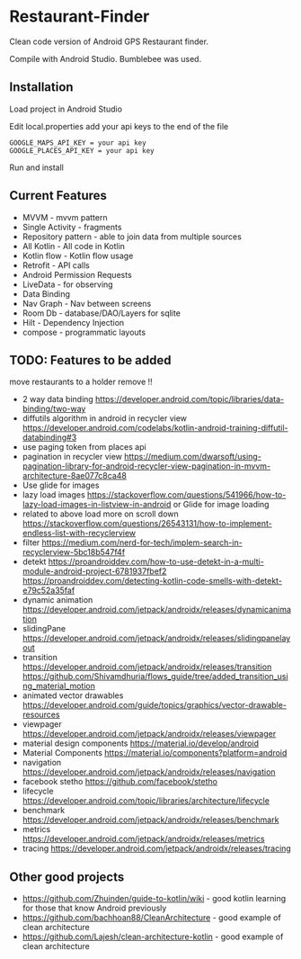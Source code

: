 # Restaurant-Finder
Clean code version of Android GPS Restaurant finder.

Compile with Android Studio.  Bumblebee was used.

## Installation
Load project in Android Studio

Edit local.properties add your api keys to the end of the file

```
GOOGLE_MAPS_API_KEY = your api key
GOOGLE_PLACES_API_KEY = your api key
```

Run and install

## Current Features

* MVVM - mvvm pattern
* Single Activity - fragments
* Repository pattern - able to join data from multiple sources
* All Kotlin - All code in Kotlin
* Kotlin flow - Kotlin flow usage
* Retrofit - API calls
* Android Permission Requests
* LiveData - for observing
* Data Binding
* Nav Graph - Nav between screens
* Room Db - database/DAO/Layers for sqlite
* Hilt - Dependency Injection
* compose - programmatic layouts

## TODO: Features to be added
move restaurants to a holder
remove !!

* 2 way data binding https://developer.android.com/topic/libraries/data-binding/two-way
* diffutils algorithm in android in recycler view https://developer.android.com/codelabs/kotlin-android-training-diffutil-databinding#3
* use paging token from places api
* pagination in recycler view https://medium.com/dwarsoft/using-pagination-library-for-android-recycler-view-pagination-in-mvvm-architecture-8ae077c8ca48
* Use glide for images
* lazy load images https://stackoverflow.com/questions/541966/how-to-lazy-load-images-in-listview-in-android or Glide for image loading
* related to above load more on scroll down https://stackoverflow.com/questions/26543131/how-to-implement-endless-list-with-recyclerview
* filter https://medium.com/nerd-for-tech/implem-search-in-recyclerview-5bc18b547f4f
* detekt  https://proandroiddev.com/how-to-use-detekt-in-a-multi-module-android-project-6781937fbef2  https://proandroiddev.com/detecting-kotlin-code-smells-with-detekt-e79c52a35faf
* dynamic animation https://developer.android.com/jetpack/androidx/releases/dynamicanimation
* slidingPane https://developer.android.com/jetpack/androidx/releases/slidingpanelayout
* transition https://developer.android.com/jetpack/androidx/releases/transition  https://github.com/Shivamdhuria/flows_guide/tree/added_transition_using_material_motion
* animated vector drawables https://developer.android.com/guide/topics/graphics/vector-drawable-resources
* viewpager https://developer.android.com/jetpack/androidx/releases/viewpager
* material design components https://material.io/develop/android
* Material Components https://material.io/components?platform=android
* navigation https://developer.android.com/jetpack/androidx/releases/navigation
* facebook stetho https://github.com/facebook/stetho
* lifecycle https://developer.android.com/topic/libraries/architecture/lifecycle
* benchmark https://developer.android.com/jetpack/androidx/releases/benchmark
* metrics https://developer.android.com/jetpack/androidx/releases/metrics
* tracing https://developer.android.com/jetpack/androidx/releases/tracing

## Other good projects

* https://github.com/Zhuinden/guide-to-kotlin/wiki - good kotlin learning for those that know Android previously
* https://github.com/bachhoan88/CleanArchitecture - good example of clean architecture
* https://github.com/Lajesh/clean-architecture-kotlin - good example of clean architecture
